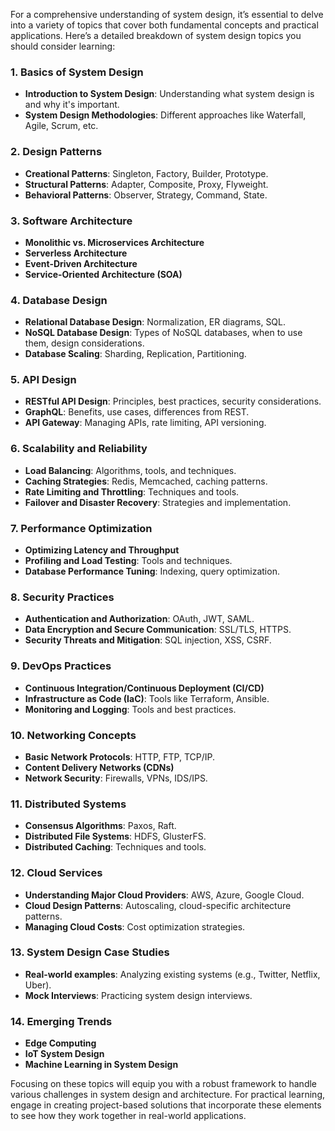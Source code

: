 For a comprehensive understanding of system design, it’s essential to delve into a variety of topics that cover both fundamental concepts and practical applications. Here’s a detailed breakdown of system design topics you should consider learning:

### 1. **Basics of System Design**
   - **Introduction to System Design**: Understanding what system design is and why it's important.
   - **System Design Methodologies**: Different approaches like Waterfall, Agile, Scrum, etc.

### 2. **Design Patterns**
   - **Creational Patterns**: Singleton, Factory, Builder, Prototype.
   - **Structural Patterns**: Adapter, Composite, Proxy, Flyweight.
   - **Behavioral Patterns**: Observer, Strategy, Command, State.

### 3. **Software Architecture**
   - **Monolithic vs. Microservices Architecture**
   - **Serverless Architecture**
   - **Event-Driven Architecture**
   - **Service-Oriented Architecture (SOA)**

### 4. **Database Design**
   - **Relational Database Design**: Normalization, ER diagrams, SQL.
   - **NoSQL Database Design**: Types of NoSQL databases, when to use them, design considerations.
   - **Database Scaling**: Sharding, Replication, Partitioning.

### 5. **API Design**
   - **RESTful API Design**: Principles, best practices, security considerations.
   - **GraphQL**: Benefits, use cases, differences from REST.
   - **API Gateway**: Managing APIs, rate limiting, API versioning.

### 6. **Scalability and Reliability**
   - **Load Balancing**: Algorithms, tools, and techniques.
   - **Caching Strategies**: Redis, Memcached, caching patterns.
   - **Rate Limiting and Throttling**: Techniques and tools.
   - **Failover and Disaster Recovery**: Strategies and implementation.

### 7. **Performance Optimization**
   - **Optimizing Latency and Throughput**
   - **Profiling and Load Testing**: Tools and techniques.
   - **Database Performance Tuning**: Indexing, query optimization.

### 8. **Security Practices**
   - **Authentication and Authorization**: OAuth, JWT, SAML.
   - **Data Encryption and Secure Communication**: SSL/TLS, HTTPS.
   - **Security Threats and Mitigation**: SQL injection, XSS, CSRF.

### 9. **DevOps Practices**
   - **Continuous Integration/Continuous Deployment (CI/CD)**
   - **Infrastructure as Code (IaC)**: Tools like Terraform, Ansible.
   - **Monitoring and Logging**: Tools and best practices.

### 10. **Networking Concepts**
   - **Basic Network Protocols**: HTTP, FTP, TCP/IP.
   - **Content Delivery Networks (CDNs)**
   - **Network Security**: Firewalls, VPNs, IDS/IPS.

### 11. **Distributed Systems**
   - **Consensus Algorithms**: Paxos, Raft.
   - **Distributed File Systems**: HDFS, GlusterFS.
   - **Distributed Caching**: Techniques and tools.

### 12. **Cloud Services**
   - **Understanding Major Cloud Providers**: AWS, Azure, Google Cloud.
   - **Cloud Design Patterns**: Autoscaling, cloud-specific architecture patterns.
   - **Managing Cloud Costs**: Cost optimization strategies.

### 13. **System Design Case Studies**
   - **Real-world examples**: Analyzing existing systems (e.g., Twitter, Netflix, Uber).
   - **Mock Interviews**: Practicing system design interviews.

### 14. **Emerging Trends**
   - **Edge Computing**
   - **IoT System Design**
   - **Machine Learning in System Design**

Focusing on these topics will equip you with a robust framework to handle various challenges in system design and architecture. For practical learning, engage in creating project-based solutions that incorporate these elements to see how they work together in real-world applications.